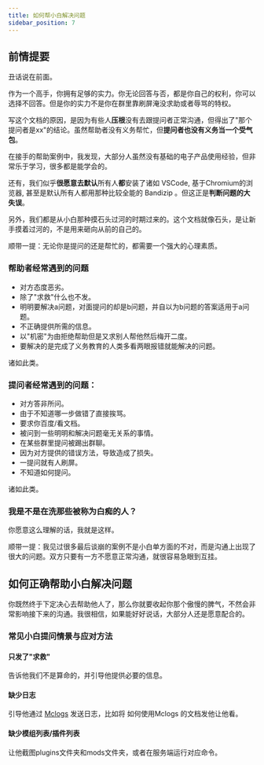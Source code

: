 ```yaml
---
title: 如何帮小白解决问题
sidebar_position: 7
---
```


## 前情提要

丑话说在前面。

作为一个高手，你拥有足够的实力。你无论回答与否，都是你自己的权利，你可以选择不回答。但是你的实力不是你在群里靠刷屏淹没求助或者辱骂的特权。

写这个文档的原因，是因为有些人**压根**没有去跟提问者正常沟通，但得出了"那个提问者是xx"的结论。虽然帮助者没有义务帮忙，但**提问者也没有义务当一个受气包**。

在接手的帮助案例中，我发现，大部分人虽然没有基础的电子产品使用经验，但非常乐于学习，很多都是能学会的。

还有，我们似乎**很愿意去默认**所有人**都**安装了诸如 VSCode, 基于Chromium的浏览器, 甚至是默认所有人都用那种比较全能的 Bandizip 。但这正是**判断问题的大失误**。

另外，我们都是从小白那种摸石头过河的时期过来的。这个文档就像石头，是让新手摸着过河的，不是用来砸向从前的自己的。

顺带一提：无论你是提问的还是帮忙的，都需要一个强大的心理素质。

### 帮助者经常遇到的问题

- 对方态度恶劣。
- 除了"求救"什么也不发。
- 明明要解决a问题，对面提问的却是b问题，并自以为b问题的答案适用于a问题。
- 不正确提供所需的信息。
- 以"机密"为由拒绝帮助但是又求别人帮他然后梅开二度。
- 要解决的是完成了义务教育的人类多看两眼报错就能解决的问题。

诸如此类。

### 提问者经常遇到的问题：

- 对方答非所问。
- 由于不知道哪一步做错了直接挨骂。
- 要求你百度/看文档。
- 被问到一些明明和解决问题毫无关系的事情。
- 在某些群里提问被踢出群聊。
- 因为对方提供的错误方法，导致造成了损失。
- 一提问就有人刷屏。
- 不知道如何提问。

诸如此类。

### 我是不是在洗那些被称为白痴的人？

你愿意这么理解的话，我就是这样。

顺带一提：我见过很多最后谈崩的案例不是小白单方面的不对，而是沟通上出现了很大的问题。双方只要有一方不愿意正常沟通，就很容易急眼到互挂。

## 如何正确帮助小白解决问题

你既然终于下定决心去帮助他人了，那么你就要收起你那个傲慢的脾气，不然会非常影响接下来的沟通。我很相信，如果能好好说话，大部分人还是愿意配合的。

### 常见小白提问情景与应对方法

#### 只发了"求救"

告诉他我们不是算命的，并引导他提供必要的信息。

#### 缺少日志

引导他通过 [Mclogs](https://mclo.gs/) 发送日志，比如将 如何使用Mclogs 的文档发他让他看。

#### 缺少模组列表/插件列表

让他截图plugins文件夹和mods文件夹，或者在服务端运行对应命令。
